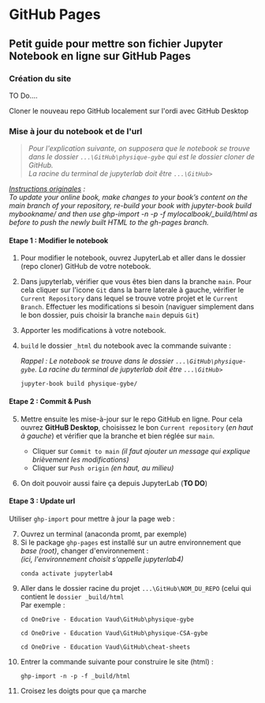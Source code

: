 # GitHub Pages

## Petit guide pour mettre son fichier Jupyter Notebook en ligne sur GitHub Pages

### Création du site

TO Do....

Cloner le nouveau repo GitHub localement sur l'ordi avec GitHub Desktop


### Mise à jour du notebook et de l'url 
> *Pour l'explication suivante, on supposera que le notebook se trouve dans le dossier `...\GitHub\physique-gybe` qui est le dossier cloner de GitHub.\
> La racine du terminal de jupyterlab doit être `...\GitHub>`*

*[Instructions originales](https://jupyterbook.org/en/stable/start/publish.html) :\
To update your online book, make changes to your book’s content on the main branch of your repository, re-build your book with jupyter-book build mybookname/ and then use ghp-import -n -p -f mylocalbook/_build/html as before to push the newly built HTML to the gh-pages branch.*

#### Etape 1 : Modifier le notebook
1. Pour modifier le notebook, ouvrez JupyterLab et aller dans le dossier (repo cloner) GitHub de votre notebook.
2. Dans jupyterlab, vérifier que vous êtes bien dans la branche `main`. Pour cela cliquer sur l'icone `Git` dans la barre laterale à gauche, vérifier le `Current Repository` dans lequel se trouve votre projet et le `Current Branch`. Effectuer les modifications si besoin (naviguer simplement dans le bon dossier, puis choisir la branche `main` depuis `Git`)
3. Apporter les modifications à votre notebook.
4. `build` le dossier `_html` du  notebook avec la commande suivante :
   
   *Rappel : Le notebook se trouve dans le dossier `...\GitHub\physique-gybe`. La racine du terminal de jupyterlab doit être `...\GitHub>`*
   ```none
   jupyter-book build physique-gybe/
   ```
#### Etape 2 : Commit & Push
5. Mettre ensuite les mise-à-jour sur le repo GitHub en ligne. Pour cela ouvrez **GitHuB Desktop**, choisissez le bon `Current repository` (*en haut à gauche*) et vérifier que la branche et bien réglée sur `main`.
   - Cliquer sur `Commit to main` *(il faut ajouter un message qui explique brièvement les modifications)*
   - Cliquer sur `Push origin` *(en haut, au milieu)*

6. On doit pouvoir aussi faire ça depuis JupyterLab (**TO DO**)

#### Etape 3 : Update url
Utiliser `ghp-import` pour mettre à jour la page web :

7. Ouvrez un terminal (anaconda promt, par exemple)
8. Si le package `ghp-pages` est installé sur un autre environnement que *base (root)*, changer d'environnement :\
      *(ici, l'environnement choisit s'appelle jupyterlab4)*
      ```none
      conda activate jupyterlab4
      ```
9. Aller dans le dossier racine du projet `...\GitHub\NOM_DU_REPO` (celui qui contient le `dossier _build/html`\
    Par exemple :
      ```none
      cd OneDrive - Education Vaud\GitHub\physique-gybe
      ```
      ```none
      cd OneDrive - Education Vaud\GitHub\physique-CSA-gybe
      ```
      ```none
      cd OneDrive - Education Vaud\GitHub\cheat-sheets
      ```
11. Entrer la commande suivante pour construire le site (html) :
      ```
      ghp-import -n -p -f _build/html
      ```
12. Croisez les doigts pour que ça marche


